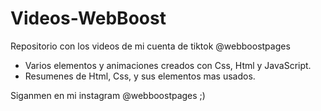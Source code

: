 ﻿# Videos-WebBoost
Repositorio con los videos de mi cuenta de tiktok @webboostpages
- Varios elementos y animaciones creados con Css, Html y JavaScript.
- Resumenes de Html, Css, y sus elementos mas usados.

Siganmen en mi instagram @webboostpages ;)
